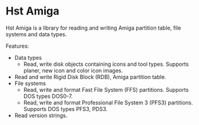 # Hst Amiga

Hst Amiga is a library for reading and writing Amiga partition table, file systems and data types.

Features:
- Data types
    - Read, write disk objects containing icons and tool types. Supports planer, new icon and color icon images.
- Read and write Rigid Disk Block (RDB), Amiga partition table.
- File systems
    - Read, write and format Fast File System (FFS) partitions. Supports DOS types DOS0-7.
    - Read, write and format Professional File System 3 (PFS3) partitions. Supports DOS types PFS3, PDS3.
- Read version strings.